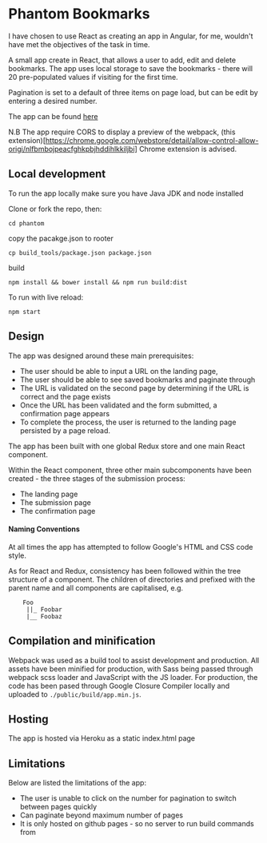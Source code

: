 # Phantom Bookmarks

I have chosen to use React as creating an app in Angular, for me, wouldn't have met the objectives of the task in time.

A small app create in React, that allows a user to add, edit and delete bookmarks. The app uses local storage to save the bookmarks - there will 20 pre-populated values if visiting for the first time.

Pagination is set to a default of three items on page load, but can be edit by entering a desired number.

The app can be found [here](https://mysterious-bastion-41371.herokuapp.com/)

N.B The app require CORS to display a preview of the webpack, (this extension)[https://chrome.google.com/webstore/detail/allow-control-allow-origi/nlfbmbojpeacfghkpbjhddihlkkiljbi] Chrome extension is advised.

## Local development
To run the app locally make sure you have Java JDK and node installed

Clone or fork the repo, then:

`cd phantom`

copy the pacakge.json to rooter

`cp build_tools/package.json package.json`

build

`npm install && bower install && npm run build:dist`

To run with live reload:

`npm start`

## Design

The app was designed around these main prerequisites:

- The user should be able to input a URL on the landing page,
- The user should be able to see saved bookmarks and paginate through
- The URL is validated on the second page by determining if the URL is correct and the page exists
- Once the URL has been validated and the form submitted, a confirmation page appears
- To complete the process, the user is returned to the landing page persisted by a page reload.

The app has been built with one global Redux store and one main React component.

Within the React component, three other main subcomponents have been created - the three stages of the submission process:

- The landing page
- The submission page
- The confirmation page

#### Naming Conventions

At all times the app has attempted to follow Google's HTML and CSS code style.

As for React and Redux, consistency has been followed within the tree structure of a component. The children of directories and prefixed with the parent name and all components are capitalised, e.g.

		Foo
		 ||_ Foobar
		 |__ Foobaz


## Compilation and minification
Webpack was used as a build tool to assist development and production. All assets have been minified for production, with Sass being passed through webpack scss loader and JavaScript with the JS loader. For production, the code has been pased through Google Closure Compiler locally and uploaded to `./public/build/app.min.js`.

## Hosting
The app is hosted via Heroku as a static index.html page

## Limitations

Below are listed the limitations of the app:

- The user is unable to click on the number for pagination to switch between pages quickly
- Can paginate beyond maximum number of pages
- It is only hosted on github pages - so no server to run build commands from
